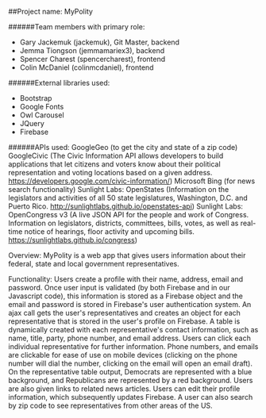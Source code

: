 ##Project name: MyPolity

######Team members with primary role:
- Gary Jackemuk (jackemuk), Git Master, backend
- Jemma Tiongson (jemmamariex3), backend
- Spencer Charest (spencercharest), frontend
- Colin McDaniel (colinmcdaniel), frontend

######External libraries used:
- Bootstrap
- Google Fonts
- Owl Carousel
- JQuery
- Firebase

######APIs used:
GoogleGeo (to get the city and state of a zip code)
GoogleCivic (The Civic Information API allows developers to build applications that let citizens and voters know about their political representation and voting locations based on a given address.
https://developers.google.com/civic-information/)
Microsoft Bing (for news search functionality)
Sunlight Labs: OpenStates (Information on the legislators and activities of all 50 state legislatures, Washington, D.C. and Puerto Rico.  http://sunlightlabs.github.io/openstates-api)
Sunlight Labs: OpenCongress v3 (A live JSON API for the people and work of Congress. Information on legislators, districts, committees, bills, votes, as well as real-time notice of hearings, floor activity and upcoming bills.  https://sunlightlabs.github.io/congress)

Overview:
MyPolity is a web app that gives users information about their federal, state and local government representatives.

Functionality:
Users create a profile with their name, address, email and password. Once user input is validated (by both Firebase and in our Javascript code), this information is stored as a Firebase object and the email and password is stored in Firebase's user authentication system. An ajax call gets the user's representatives and creates an object for each representative that is stored in the user's profile on Firebase. A table is dynamically created with each representative's contact information, such as name, title, party, phone number, and email address. Users can click each individual representative for further information. Phone numbers, and emails are clickable for ease of use on mobile devices (clicking on the phone number will dial the number, clicking on the email will open an email draft). On the representative table output, Democrats are represented with a blue background, and Republicans are represented by a red background. Users are also given links to related news articles. Users can edit their profile information, which subsequently updates Firebase. A user can also search by zip code to see representatives from other areas of the US.
